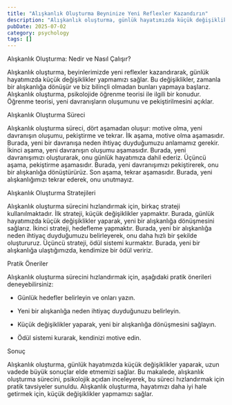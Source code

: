 ```yaml
---
title: "Alışkanlık Oluşturma Beyninize Yeni Reflexler Kazandırın"
description: "Alışkanlık oluşturma, günlük hayatımızda küçük değişiklikler yaparak, uzun vadede büyük sonuçlar elde etmemizi sağlar. Bu makalede, alışkanlık oluşturma süre..."
pubDate: 2025-07-02
category: psychology
tags: []
---
```


Alışkanlık Oluşturma: Nedir ve Nasıl Çalışır?

Alışkanlık oluşturma, beyinlerimizde yeni reflexler kazandırarak, günlük hayatımızda küçük değişiklikler yapmamızı sağlar. Bu değişiklikler, zamanla bir alışkanlığa dönüşür ve biz bilinçli olmadan bunları yapmaya başlarız. Alışkanlık oluşturma, psikolojide öğrenme teorisi ile ilgili bir konudur. Öğrenme teorisi, yeni davranışların oluşumunu ve pekiştirilmesini açıklar.

Alışkanlık Oluşturma Süreci

Alışkanlık oluşturma süreci, dört aşamadan oluşur: motive olma, yeni davranışın oluşumu, pekiştirme ve tekrar. İlk aşama, motive olma aşamasıdır. Burada, yeni bir davranışa neden ihtiyaç duyduğumuzu anlamamız gerekir. İkinci aşama, yeni davranışın oluşumu aşamasıdır. Burada, yeni davranışımızı oluşturarak, onu günlük hayatımıza dahil ederiz. Üçüncü aşama, pekiştirme aşamasıdır. Burada, yeni davranışımızı pekiştirerek, onu bir alışkanlığa dönüştürürüz. Son aşama, tekrar aşamasıdır. Burada, yeni alışkanlığımızı tekrar ederek, onu unutmayız.

Alışkanlık Oluşturma Stratejileri

Alışkanlık oluşturma sürecini hızlandırmak için, birkaç strateji kullanılmaktadır. İlk strateji, küçük değişiklikler yapmaktır. Burada, günlük hayatımızda küçük değişiklikler yaparak, yeni bir alışkanlığa dönüşmesini sağlarız. İkinci strateji, hedefleme yapmaktır. Burada, yeni bir alışkanlığa neden ihtiyaç duyduğumuzu belirleyerek, onu daha hızlı bir şekilde oluştururuz. Üçüncü strateji, ödül sistemi kurmaktır. Burada, yeni bir alışkanlığa ulaştığımızda, kendimize bir ödül veririz.

Pratik Öneriler

Alışkanlık oluşturma sürecini hızlandırmak için, aşağıdaki pratik önerileri deneyebilirsiniz:

* Günlük hedefler belirleyin ve onları yazın.

* Yeni bir alışkanlığa neden ihtiyaç duyduğunuzu belirleyin.

* Küçük değişiklikler yaparak, yeni bir alışkanlığa dönüşmesini sağlayın.

* Ödül sistemi kurarak, kendinizi motive edin.

Sonuç

Alışkanlık oluşturma, günlük hayatımızda küçük değişiklikler yaparak, uzun vadede büyük sonuçlar elde etmemizi sağlar. Bu makalede, alışkanlık oluşturma sürecini, psikolojik açıdan inceleyerek, bu süreci hızlandırmak için pratik tavsiyeler sunuldu. Alışkanlık oluşturma, hayatımızı daha iyi hale getirmek için, küçük değişiklikler yapmamızı sağlar.